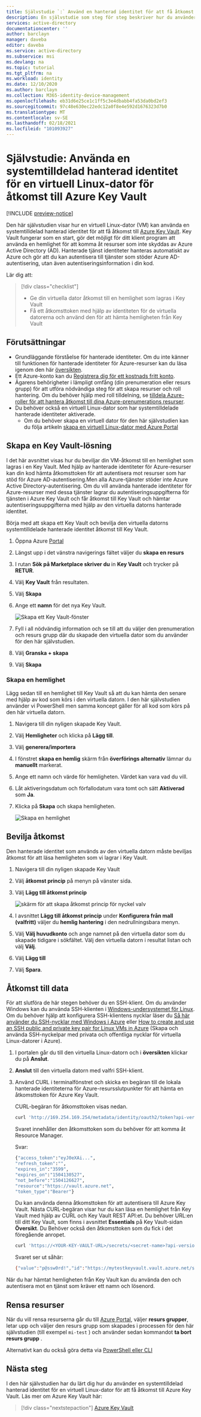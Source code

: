 ```yaml
---
title: Självstudie `:` Använd en hanterad identitet för att få åtkomst till Azure Key Vault – Linux – Azure AD
description: En självstudie som steg för steg beskriver hur du använder en systemtilldelad hanterad identitet för en virtuell Linux-dator för att få åtkomst till Azure Resource Manager.
services: active-directory
documentationcenter: ''
author: barclayn
manager: daveba
editor: daveba
ms.service: active-directory
ms.subservice: msi
ms.devlang: na
ms.topic: tutorial
ms.tgt_pltfrm: na
ms.workload: identity
ms.date: 12/10/2020
ms.author: barclayn
ms.collection: M365-identity-device-management
ms.openlocfilehash: eb31d6e25ce1c1ff5c3e4dbabb4fa53da0bd2ef3
ms.sourcegitcommit: 97c48e630ec22edc12a0f8e4e592d1676323d7b0
ms.translationtype: MT
ms.contentlocale: sv-SE
ms.lasthandoff: 02/18/2021
ms.locfileid: "101093927"
---
```

# <a name="tutorial-use-a-linux-vm-system-assigned-managed-identity-to-access-azure-key-vault"></a>Självstudie: Använda en systemtilldelad hanterad identitet för en virtuell Linux-dator för åtkomst till Azure Key Vault 

[!INCLUDE [preview-notice](../../../includes/active-directory-msi-preview-notice.md)]

Den här självstudien visar hur en virtuell Linux-dator (VM) kan använda en systemtilldelad hanterad identitet för att få åtkomst till [Azure Key Vault](../../key-vault/general/overview.md). Key Vault fungerar som en start, gör det möjligt för ditt klient program att använda en hemlighet för att komma åt resurser som inte skyddas av Azure Active Directory (AD). Hanterade tjänst identiteter hanteras automatiskt av Azure och gör att du kan autentisera till tjänster som stöder Azure AD-autentisering, utan även autentiseringsinformation i din kod.

Lär dig att:

> [!div class="checklist"]
> * Ge din virtuella dator åtkomst till en hemlighet som lagras i Key Vault 
> * Få ett åtkomsttoken med hjälp av identiteten för de virtuella datorerna och använd den för att hämta hemligheten från Key Vault 
 
## <a name="prerequisites"></a>Förutsättningar

- Grundläggande förståelse för hanterade identiteter. Om du inte känner till funktionen för hanterade identiteter för Azure-resurser kan du läsa igenom den här [översikten](overview.md). 
- Ett Azure-konto kan du [Registrera dig för ett kostnads fritt konto](https://azure.microsoft.com/free/).
- Ägarens behörigheter i lämpligt omfång (din prenumeration eller resurs grupp) för att utföra nödvändiga steg för att skapa resurser och roll hantering. Om du behöver hjälp med roll tilldelning, se [tilldela Azure-roller för att hantera åtkomst till dina Azure-prenumerations resurser](../../role-based-access-control/role-assignments-portal.md).
- Du behöver också en virtuell Linux-dator som har systemtilldelade hanterade identiteter aktiverade.
  - Om du behöver skapa en virtuell dator för den här självstudien kan du följa artikeln [skapa en virtuell Linux-dator med Azure Portal](../../virtual-machines/linux/quick-create-portal.md#create-virtual-machine)


## <a name="create-a-key-vault"></a>Skapa en Key Vault-lösning  

I det här avsnittet visas hur du beviljar din VM-åtkomst till en hemlighet som lagras i en Key Vault. Med hjälp av hanterade identiteter för Azure-resurser kan din kod hämta åtkomsttoken för att autentisera mot resurser som har stöd för Azure AD-autentisering.Men alla Azure-tjänster stöder inte Azure Active Directory-autentisering. Om du vill använda hanterade identiteter för Azure-resurser med dessa tjänster lagrar du autentiseringsuppgifterna för tjänsten i Azure Key Vault och får åtkomst till Key Vault och hämtar autentiseringsuppgifterna med hjälp av den virtuella datorns hanterade identitet.

Börja med att skapa ett Key Vault och bevilja den virtuella datorns systemtilldelade hanterade identitet åtkomst till Key Vault.

1. Öppna Azure [Portal](https://portal.azure.com/)
1. Längst upp i det vänstra navigerings fältet väljer du **skapa en resurs**  
1. I rutan **Sök på Marketplace skriver du** in **Key Vault** och trycker på **RETUR**.  
1. Välj **Key Vault** från resultaten.
1. Välj **Skapa**
1. Ange ett **namn** för det nya Key Vault.

    ![Skapa ett Key Vault-fönster](./media/tutorial-linux-vm-access-nonaad/create-key-vault.png)

1. Fyll i all nödvändig information och se till att du väljer den prenumeration och resurs grupp där du skapade den virtuella dator som du använder för den här självstudien.
1. Välj **Granska + skapa**
1. Välj **Skapa**

### <a name="create-a-secret"></a>Skapa en hemlighet

Lägg sedan till en hemlighet till Key Vault så att du kan hämta den senare med hjälp av kod som körs i den virtuella datorn. I den här självstudien använder vi PowerShell men samma koncept gäller för all kod som körs på den här virtuella datorn.

1. Navigera till din nyligen skapade Key Vault.
1. Välj **Hemligheter** och klicka på **Lägg till**.
1. Välj **generera/importera**
1. I fönstret **skapa en hemlig** skärm från **överförings alternativ** lämnar du **manuellt** markerat.
1. Ange ett namn och värde för hemligheten.  Värdet kan vara vad du vill. 
1. Låt aktiveringsdatum och förfallodatum vara tomt och sätt **Aktiverad** som **Ja**. 
1. Klicka på **Skapa** och skapa hemligheten.

   ![Skapa en hemlighet](./media/tutorial-linux-vm-access-nonaad/create-secret.png)

## <a name="grant-access"></a>Bevilja åtkomst

Den hanterade identitet som används av den virtuella datorn måste beviljas åtkomst för att läsa hemligheten som vi lagrar i Key Vault.

1. Navigera till din nyligen skapade Key Vault
1. Välj **åtkomst princip** på menyn på vänster sida.
1. Välj **Lägg till åtkomst princip**

   ![skärm för att skapa åtkomst princip för nyckel valv](./media/tutorial-linux-vm-access-nonaad/key-vault-access-policy.png)

1. I avsnittet **Lägg till åtkomst princip** under **Konfigurera från mall (valfritt)** väljer du **hemlig hantering** i den nedrullningsbara menyn.
1. Välj **Välj huvudkonto** och ange namnet på den virtuella dator som du skapade tidigare i sökfältet.  Välj den virtuella datorn i resultat listan och välj **Välj**.
1. Välj **Lägg till**
1. Välj **Spara**.

## <a name="access-data"></a>Åtkomst till data

För att slutföra de här stegen behöver du en SSH-klient.  Om du använder Windows kan du använda SSH-klienten i [Windows-undersystemet för Linux](/windows/wsl/about). Om du behöver hjälp att konfigurera SSH-klientens nycklar läser du [Så här använder du SSH-nycklar med Windows i Azure](../../virtual-machines/linux/ssh-from-windows.md) eller [How to create and use an SSH public and private key pair for Linux VMs in Azure](../../virtual-machines/linux/mac-create-ssh-keys.md) (Skapa och använda SSH-nyckelpar med privata och offentliga nycklar för virtuella Linux-datorer i Azure).
 
1. I portalen går du till den virtuella Linux-datorn och i **översikten** klickar du på **Anslut**. 
2. **Anslut** till den virtuella datorn med valfri SSH-klient. 
3. Använd CURL i terminalfönstret och skicka en begäran till de lokala hanterade identiteterna för Azure-resursslutpunkter för att hämta en åtkomsttoken för Azure Key Vault.  
 
    CURL-begäran för åtkomsttoken visas nedan.  
    
    ```bash
    curl 'http://169.254.169.254/metadata/identity/oauth2/token?api-version=2018-02-01&resource=https%3A%2F%2Fvault.azure.net' -H Metadata:true  
    ```
    Svaret innehåller den åtkomsttoken som du behöver för att komma åt Resource Manager. 
    
    Svar:  
    
    ```bash
    {"access_token":"eyJ0eXAi...",
    "refresh_token":"",
    "expires_in":"3599",
    "expires_on":"1504130527",
    "not_before":"1504126627",
    "resource":"https://vault.azure.net",
    "token_type":"Bearer"} 
    ```
    
    Du kan använda denna åtkomsttoken för att autentisera till Azure Key Vault.  Nästa CURL-begäran visar hur du kan läsa en hemlighet från Key Vault med hjälp av CURL och Key Vault REST API:et.  Du behöver URL:en till ditt Key Vault, som finns i avsnittet **Essentials** på Key Vault-sidan **Översikt**.  Du Behöver också den åtkomsttoken som du fick i det föregående anropet. 
        
    ```bash
    curl 'https://<YOUR-KEY-VAULT-URL>/secrets/<secret-name>?api-version=2016-10-01' -H "Authorization: Bearer <ACCESS TOKEN>" 
    ```
    
    Svaret ser ut såhär: 
    
    ```bash
    {"value":"p@ssw0rd!","id":"https://mytestkeyvault.vault.azure.net/secrets/MyTestSecret/7c2204c6093c4d859bc5b9eff8f29050","attributes":{"enabled":true,"created":1505088747,"updated":1505088747,"recoveryLevel":"Purgeable"}} 
    ```
    
När du har hämtat hemligheten från Key Vault kan du använda den och autentisera mot en tjänst som kräver ett namn och lösenord.

## <a name="clean-up-resources"></a>Rensa resurser

När du vill rensa resurserna går du till [Azure Portal](https://portal.azure.com), väljer **resurs grupper**, letar upp och väljer den resurs grupp som skapades i processen för den här självstudien (till exempel `mi-test` ) och använder sedan kommandot **ta bort resurs grupp** .

Alternativt kan du också göra detta via [PowerShell eller CLI](../../azure-resource-manager/management/delete-resource-group.md)

## <a name="next-steps"></a>Nästa steg

I den här självstudien har du lärt dig hur du använder en systemtilldelad hanterad identitet för en virtuell Linux-dator för att få åtkomst till Azure Key Vault.  Läs mer om Azure Key Vault här:

> [!div class="nextstepaction"]
>[Azure Key Vault](../../key-vault/general/overview.md)